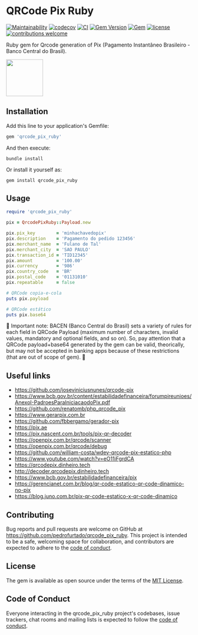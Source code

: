 # QRCode Pix Ruby

[![Maintainability](https://api.codeclimate.com/v1/badges/ff1952ca066c27953773/maintainability)](https://codeclimate.com/github/pedrofurtado/qrcode_pix_ruby/maintainability)
[![codecov](https://codecov.io/gh/pedrofurtado/qrcode_pix_ruby/branch/master/graph/badge.svg?token=OK3S19R5CG)](https://codecov.io/gh/pedrofurtado/qrcode_pix_ruby)
[![CI](https://github.com/pedrofurtado/qrcode_pix_ruby/actions/workflows/ci.yml/badge.svg)](https://github.com/pedrofurtado/qrcode_pix_ruby/actions/workflows/ci.yml)
[![Gem Version](https://badge.fury.io/rb/qrcode_pix_ruby.svg)](https://badge.fury.io/rb/qrcode_pix_ruby)
[![Gem](https://img.shields.io/gem/dt/qrcode_pix_ruby.svg)]()
[![license](https://img.shields.io/github/license/pedrofurtado/qrcode_pix_ruby.svg)]()
[![contributions welcome](https://img.shields.io/badge/contributions-welcome-brightgreen.svg?style=flat)](https://github.com/pedrofurtado/qrcode_pix_ruby)

Ruby gem for Qrcode generation of Pix (Pagamento Instantâneo Brasileiro - Banco Central do Brasil).

<img src="https://github.com/pedrofurtado/qrcode_pix_ruby/blob/master/pix_logo.png?raw=true" height="100px" />

## Installation

Add this line to your application's Gemfile:

```ruby
gem 'qrcode_pix_ruby'
```

And then execute:

    bundle install

Or install it yourself as:

    gem install qrcode_pix_ruby

## Usage

```ruby
require 'qrcode_pix_ruby'

pix = QrcodePixRuby::Payload.new

pix.pix_key        = 'minhachavedopix'
pix.description    = 'Pagamento do pedido 123456'
pix.merchant_name  = 'Fulano de Tal'
pix.merchant_city  = 'SAO PAULO'
pix.transaction_id = 'TID12345'
pix.amount         = '100.00'
pix.currency       = '986'
pix.country_code   = 'BR'
pix.postal_code    = '01131010'
pix.repeatable     = false

# QRCode copia-e-cola
puts pix.payload

# QRCode estático
puts pix.base64
```

🚨 Important note: BACEN (Banco Central do Brasil) sets a variety of rules for each field in QRCode Payload (maximum number of characters, invalid values, mandatory and optional fields, and so on). So, pay attention that a QRCode payload+base64 generated by the gem can be valid, theorically, but may not be accepted in banking apps because of these restrictions (that are out of scope of gem). 🚨

## Useful links

* https://github.com/joseviniciusnunes/qrcode-pix
* https://www.bcb.gov.br/content/estabilidadefinanceira/forumpireunioes/AnexoI-PadroesParaIniciacaodoPix.pdf
* https://github.com/renatomb/php_qrcode_pix
* https://www.gerarpix.com.br
* https://github.com/fbbergamo/gerador-pix
* https://pix.ae
* https://pix.nascent.com.br/tools/pix-qr-decoder
* https://openpix.com.br/qrcode/scanner
* https://openpix.com.br/qrcode/debug
* https://github.com/william-costa/wdev-qrcode-pix-estatico-php
* https://www.youtube.com/watch?v=eO11iFgrdCA
* https://qrcodepix.dinheiro.tech
* http://decoder.qrcodepix.dinheiro.tech
* https://www.bcb.gov.br/estabilidadefinanceira/pix
* https://gerencianet.com.br/blog/qr-code-estatico-qr-code-dinamico-no-pix
* https://blog.juno.com.br/pix-qr-code-estatico-x-qr-code-dinamico

## Contributing

Bug reports and pull requests are welcome on GitHub at https://github.com/pedrofurtado/qrcode_pix_ruby. This project is intended to be a safe, welcoming space for collaboration, and contributors are expected to adhere to the [code of conduct](https://github.com/pedrofurtado/qrcode_pix_ruby/blob/master/CODE_OF_CONDUCT.md).

## License

The gem is available as open source under the terms of the [MIT License](https://opensource.org/licenses/MIT).

## Code of Conduct

Everyone interacting in the qrcode_pix_ruby project's codebases, issue trackers, chat rooms and mailing lists is expected to follow the [code of conduct](https://github.com/pedrofurtado/qrcode_pix_ruby/blob/master/CODE_OF_CONDUCT.md).
